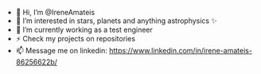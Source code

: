 - 👋 Hi, I’m @IreneAmateis
- 👀 I’m interested in stars, planets and anything astrophysics ✨
- 🌱 I’m currently working as a test engineer
- ⚡ Check my projects on repositories
- 📫 Message me on linkedin: https://www.linkedin.com/in/irene-amateis-86256622b/


<!---
IreneAmateis/IreneAmateis is a ✨ special ✨ repository because its `README.md` (this file) appears on your GitHub profile.
You can click the Preview link to take a look at your changes.
--->
